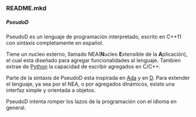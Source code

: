 ### README.mkd
##### PseudoD
PseudoD es un lenguaje de programación interpretado, escrito en C++11 con sintaxis completamente en español.

Tiene un nucleo externo, llamado NEA(**N**ucleo **E**xtensible de la **A**plicación), el cual esta diseñado para agregar funcionalidades al lenguaje. Tambien extrae de [Python](https://www.python.org/ "Python.org") la capacidad de escribir agregados en C/C++.

Parte de la sintaxis de PseudoD esta inspirada en [Ada](http://es.wikipedia.org/wiki/Ada_%28lenguaje_de_programaci%C3%B3n%29 "Lenguaje de programacion Ada") y en [D](http://es.wikipedia.org/wiki/D_%28lenguaje_de_programaci%C3%B3n%29 "Lenguaje de programacion D").
Para extender el lenguaje, ya sea por el NEA, o por agregados dinámicos, existe una interfaz simple y orientada a objetos.

PseudoD intenta romper los lazos de la programación con el idioma en general.

##### 
